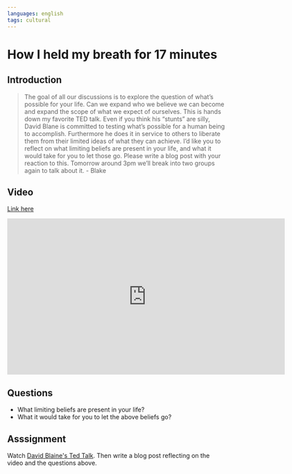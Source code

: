```yaml
---
languages: english
tags: cultural
---
```


# How I held my breath for 17 minutes

## Introduction

> The goal of all our discussions is to explore the question of what’s possible for your life.  Can we expand who we believe we can become and expand the scope of what we expect of ourselves.  This is hands down my favorite TED talk.  Even if you think his “stunts” are silly, David Blane is committed to testing what’s possible for a human being to accomplish.  Furthermore he does it in service to others to liberate them from their limited ideas of what they can achieve.  I’d like you to reflect on what limiting beliefs are present in your life, and what it would take for you to let those go. Please write a blog post with your reaction to this.  Tomorrow around 3pm we’ll break into two groups again to talk about it. - Blake

## Video

[Link here](http://www.ted.com/talks/david_blaine_how_i_held_my_breath_for_17_min?language=en)

<iframe src="https://embed-ssl.ted.com/talks/david_blaine_how_i_held_my_breath_for_17_min.html" width="640" height="360" frameborder="0" scrolling="no" webkitAllowFullScreen mozallowfullscreen allowFullScreen></iframe>

## Questions

* What limiting beliefs are present in your life?
* What it would take for you to let the above beliefs go?

## Asssignment

Watch [David Blaine's Ted Talk](http://www.ted.com/talks/david_blaine_how_i_held_my_breath_for_17_min?language=en). Then write a blog post reflecting on the video and the questions above.
